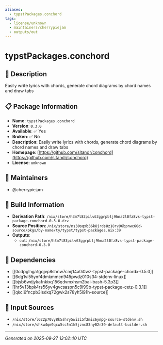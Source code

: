 ```yaml
---
aliases:
  - typstPackages.conchord
tags:
  - license/unknown
  - maintainers/cherrypiejam
  - outputs/out
---
```


# typstPackages.conchord

## 📝 Description

Easily write lyrics with chords, generate chord diagrams by chord names and draw tabs

## 📋 Package Information

- **Name**: `typstPackages.conchord`
- **Version**: `0.3.0`
- **Available**: ✅ Yes
- **Broken**: ✅ No
- **Description**: Easily write lyrics with chords, generate chord diagrams by chord names and draw tabs
- **Homepage**: [https://github.com/sitandr/conchord](https://github.com/sitandr/conchord)
- **License**: `unknown`
## 👥 Maintainers

- @cherrypiejam


## 🔧 Build Information

- **Derivation Path**: `/nix/store/h3m7l83pilv63ggrpblj9hna2l0fz8vs-typst-package-conchord-0.3.0.drv`
- **Source Position**: `/nix/store/ns30sqxb36k8jrds8z18rv96bpnwc60d-source/pkgs/by-name/ty/typst/typst-packages.nix:39`
- **Outputs**:
  - `out`:  `/nix/store/h3m7l83pilv63ggrpblj9hna2l0fz8vs-typst-package-conchord-0.3.0`

## 🔗 Dependencies

- [[0cdpglhga1gqjvp8shnw7cmj14a0i0wz-typst-package-chordx-0.5.0]]
- [[6dg1vi55ynf4dmkmmcn945pwdz010s34-stdenv-linux]]
- [[bjsb6wdjykafnkixq156qdvmxhsm2bai-bash-5.3p3]]
- [[hr5v13bpk4rs56yv4gvcsaspn5c9i99b-typst-package-cetz-0.3.1]]
- [[qkci6fncpb3lsdxq72gwk2s78yh5l91h-source]]

## 📁 Input Sources

- `/nix/store/l622p70vy8k5sh7y5wizi5f2mic6ynpg-source-stdenv.sh`
- `/nix/store/shkw4qm9qcw5sc5n1k5jznc83ny02r39-default-builder.sh`

---
*Generated on 2025-09-27 13:02:40 UTC*
